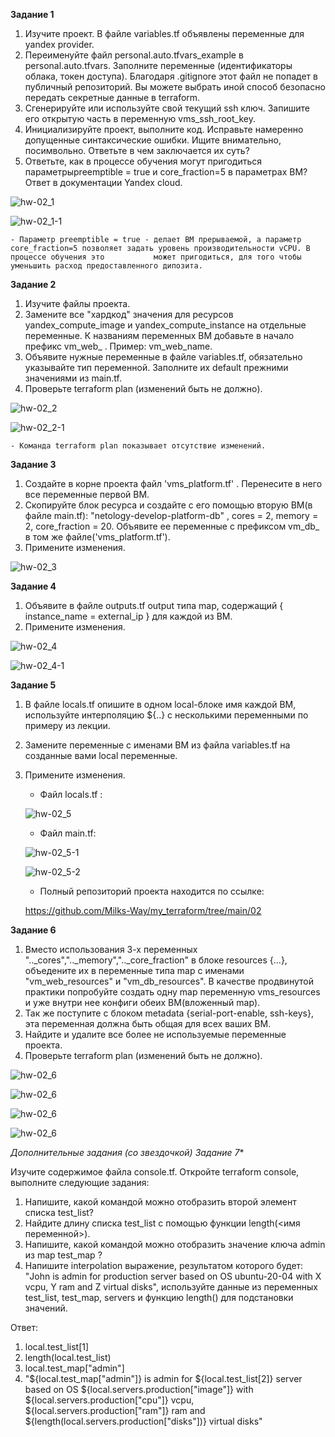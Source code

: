**Задание 1**

1. Изучите проект. В файле variables.tf объявлены переменные для yandex provider.
2. Переименуйте файл personal.auto.tfvars_example в personal.auto.tfvars. Заполните переменные (идентификаторы облака, токен доступа). Благодаря .gitignore этот файл не попадет в публичный репозиторий. Вы можете выбрать иной способ безопасно передать секретные данные в terraform.
3. Сгенерируйте или используйте свой текущий ssh ключ. Запишите его открытую часть в переменную vms_ssh_root_key.
4. Инициализируйте проект, выполните код. Исправьте намеренно допущенные синтаксические ошибки. Ищите внимательно, посимвольно. Ответьте в чем заключается их суть?
5. Ответьте, как в процессе обучения могут пригодиться параметрыpreemptible = true и core_fraction=5 в параметрах ВМ? Ответ в документации Yandex cloud.

![hw-02_1](./img/hw-02_1.png)

![hw-02_1-1](./img/hw-02_1-1.png)

    - Параметр preemptible = true - делает ВМ прерываемой, а параметр core_fraction=5 позволяет задать уровень производительности vCPU. В процессе обучения это           может пригодиться, для того чтобы уменьшить расход предоставленного дипозита.

**Задание 2**

1. Изучите файлы проекта.
2. Замените все "хардкод" значения для ресурсов yandex_compute_image и yandex_compute_instance на отдельные переменные. К названиям переменных ВМ добавьте в начало префикс vm_web_ . Пример: vm_web_name.
3. Объявите нужные переменные в файле variables.tf, обязательно указывайте тип переменной. Заполните их default прежними значениями из main.tf.
4. Проверьте terraform plan (изменений быть не должно).

![hw-02_2](./img/hw-02_2.png)

![hw-02_2-1](./img/hw-02_2-1.png)

    - Команда terraform plan показывает отсутствие изменений.

**Задание 3**

1. Создайте в корне проекта файл 'vms_platform.tf' . Перенесите в него все переменные первой ВМ.
2. Скопируйте блок ресурса и создайте с его помощью вторую ВМ(в файле main.tf): "netology-develop-platform-db" , cores = 2, memory = 2, core_fraction = 20. Объявите ее переменные с префиксом vm_db_ в том же файле('vms_platform.tf').
3. Примените изменения.

![hw-02_3](./img/hw-02_3.png)

**Задание 4**

1. Объявите в файле outputs.tf output типа map, содержащий { instance_name = external_ip } для каждой из ВМ.
2. Примените изменения.

![hw-02_4](./img/hw-02_4.png)

![hw-02_4-1](./img/hw-02_4-1.png)

**Задание 5**

1. В файле locals.tf опишите в одном local-блоке имя каждой ВМ, используйте интерполяцию ${..} с несколькими переменными по примеру из лекции.
2. Замените переменные с именами ВМ из файла variables.tf на созданные вами local переменные.
3. Примените изменения.

    - Файл locals.tf :

    ![hw-02_5](./img/hw-02_5.png)

    - Файл main.tf:

    ![hw-02_5-1](./img/hw-02_5-1.png)

    ![hw-02_5-2](./img/hw-02_5-2.png)

    - Полный репозиторий проекта находится по ссылке:

    https://github.com/Milks-Way/my_terraform/tree/main/02

**Задание 6**

1. Вместо использования 3-х переменных ".._cores",".._memory",".._core_fraction" в блоке resources {...}, объедените их в переменные типа map с именами "vm_web_resources" и "vm_db_resources". В качестве продвинутой практики попробуйте создать одну map переменную vms_resources и уже внутри нее конфиги обеих ВМ(вложенный map).
2. Так же поступите с блоком metadata {serial-port-enable, ssh-keys}, эта переменная должна быть общая для всех ваших ВМ.
3. Найдите и удалите все более не используемые переменные проекта.
4. Проверьте terraform plan (изменений быть не должно).

![hw-02_6](./img/hw-02_6.png)

![hw-02_6](./img/hw-02_6-1.png)

![hw-02_6](./img/hw-02_6-2.png)

![hw-02_6](./img/hw-02_6-3.png)



**Дополнительные задания (со звездочкой*) Задание 7**
    
Изучите содержимое файла console.tf. Откройте terraform console, выполните следующие задания:

1. Напишите, какой командой можно отобразить второй элемент списка test_list?
2. Найдите длину списка test_list с помощью функции length(<имя переменной>).
3. Напишите, какой командой можно отобразить значение ключа admin из map test_map ?
4. Напишите interpolation выражение, результатом которого будет: "John is admin for production server based on OS ubuntu-20-04 with X vcpu, Y ram and Z virtual disks", используйте данные из переменных test_list, test_map, servers и функцию length() для подстановки значений.

Ответ:

1. local.test_list[1]
2. length(local.test_list)
3. local.test_map["admin"]
4. "${local.test_map["admin"]} is admin for ${local.test_list[2]} server based on OS ${local.servers.production["image"]} with ${local.servers.production["cpu"]} vcpu, ${local.servers.production["ram"]} ram and ${length(local.servers.production["disks"])}  virtual disks"
